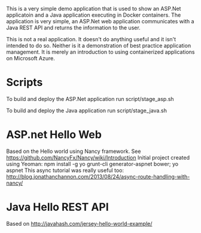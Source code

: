 This is a very simple demo application that is used to show an ASP.Net
applicatoin and a Java application executing in Docker containers. The
application is very simple, an ASP.Net web application communicates
with a Java REST API and returns the information to the user.

This is not a real application. It doesn't do anything useful and it
isn't intended to do so. Neither is it a demonstration of best
practice application management. It is merely an introduction to using
containerized applications on Microsoft Azure.

# Scripts #

To build and deploy the ASP.Net application run script/stage_asp.sh

To build and deploy the Java application run script/stage_java.sh

# ASP.net Hello Web #

Based on the Hello world using Nancy framework. See https://github.com/NancyFx/Nancy/wiki/Introduction
Initial project created using Yeoman: npm install -g yo grunt-cli generator-aspnet bower; yo aspnet
This async tutorial was really useful too: http://blog.jonathanchannon.com/2013/08/24/async-route-handling-with-nancy/


# Java Hello REST API #

Based on http://javahash.com/jersey-hello-world-example/
